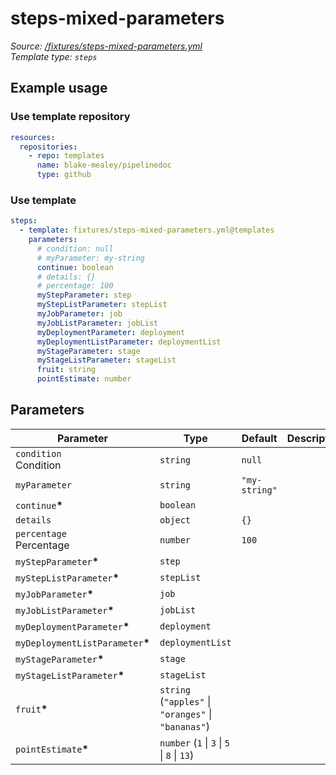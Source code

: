 <!-- this file was generated by pipelinedoc v0.0.0-development - do not modify directly -->

# steps-mixed-parameters



_Source: [/fixtures/steps-mixed-parameters.yml](/fixtures/steps-mixed-parameters.yml)_
<br/>
_Template type: `steps`_

## Example usage

### Use template repository

```yaml
resources:
  repositories:
    - repo: templates
      name: blake-mealey/pipelinedoc
      type: github
```


### Use template

```yaml
steps:
  - template: fixtures/steps-mixed-parameters.yml@templates
    parameters:
      # condition: null
      # myParameter: my-string
      continue: boolean
      # details: {}
      # percentage: 100
      myStepParameter: step
      myStepListParameter: stepList
      myJobParameter: job
      myJobListParameter: jobList
      myDeploymentParameter: deployment
      myDeploymentListParameter: deploymentList
      myStageParameter: stage
      myStageListParameter: stageList
      fruit: string
      pointEstimate: number
```


## Parameters

|Parameter            |Type                   |Default                   |Description                         |
|---------------------|-----------------------|--------------------------|------------------------------------|
|`condition`<br/>Condition|`string`|`null`||
|`myParameter`|`string`|`"my-string"`||
|`continue`**\***|`boolean`|||
|`details`|`object`|`{}`||
|`percentage`<br/>Percentage|`number`|`100`||
|`myStepParameter`**\***|`step`|||
|`myStepListParameter`**\***|`stepList`|||
|`myJobParameter`**\***|`job`|||
|`myJobListParameter`**\***|`jobList`|||
|`myDeploymentParameter`**\***|`deployment`|||
|`myDeploymentListParameter`**\***|`deploymentList`|||
|`myStageParameter`**\***|`stage`|||
|`myStageListParameter`**\***|`stageList`|||
|`fruit`**\***|`string` (`"apples"` \| `"oranges"` \| `"bananas"`)|||
|`pointEstimate`**\***|`number` (`1` \| `3` \| `5` \| `8` \| `13`)|||
